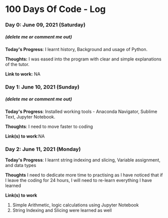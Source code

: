 # 100 Days Of Code - Log

### Day 0: June 09, 2021 (Saturday)
##### (delete me or comment me out)

**Today's Progress**: I learnt history, Background and usage of Python.

**Thoughts:** I was eased into the program with clear and simple explanations of the  tutor.

**Link to work:** NA

### Day 1: June 10, 2021 (Sunday)
##### (delete me or comment me out)

**Today's Progress**: Installed working tools - Anaconda Navigator, Sublime Text, Jupyter Notebook.

**Thoughts**: I need to move faster to coding

**Link(s) to work**:NA


### Day 2: June 11, 2021 (Monday)

**Today's Progress**: I learnt string indexing and slicing, Variable assignment, and data types

**Thoughts** I need to dedicate more time to practising as I have noticed that if I leave the coding for 24  hours, I will need to re-learn everything I have learned

**Link(s) to work**
1. Simple Arithmetic, logic calculations using Jupyter Notebook
2. String Indexing and Slicing were learned as well

